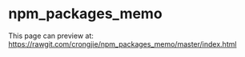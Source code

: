 # npm_packages_memo

This page can preview at: 
https://rawgit.com/crongjie/npm_packages_memo/master/index.html
